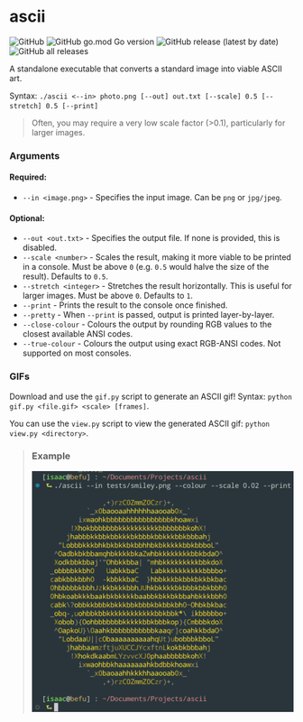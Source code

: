 # ascii

![GitHub](https://img.shields.io/github/license/jibstack64/ascii) ![GitHub go.mod Go version](https://img.shields.io/github/go-mod/go-version/jibstack64/ascii) ![GitHub release (latest by date)](https://img.shields.io/github/v/release/jibstack64/ascii) ![GitHub all releases](https://img.shields.io/github/downloads/jibstack64/ascii/total)

A standalone executable that converts a standard image into viable ASCII art.

Syntax: `./ascii <--in> photo.png [--out] out.txt [--scale] 0.5 [--stretch] 0.5 [--print]`
> Often, you may require a very low scale factor (>0.1), particularly for larger images.

### Arguments

#### Required:
- `--in <image.png>` - Specifies the input image. Can be `png` or  `jpg/jpeg`.
  
#### Optional:
- `--out <out.txt>` - Specifies the output file. If none is provided, this is disabled.
- `--scale <number>` - Scales the result, making it more viable to be printed in a console. Must be above `0` (e.g. `0.5` would halve the size of the result). Defaults to `0.5`.
- `--stretch <integer>` - Stretches the result horizontally. This is useful for larger images. Must be above `0`. Defaults to `1`.
- `--print` - Prints the result to the console once finished.
- `--pretty` - When `--print` is passed, output is printed layer-by-layer.
- `--close-colour` - Colours the output by rounding RGB values to the closest available ANSI codes.
- `--true-colour` - Colours the output using exact RGB-ANSI codes. Not supported on most consoles. 

### GIFs
Download and use the `gif.py` script to generate an ASCII gif! Syntax: `python gif.py <file.gif> <scale> [frames]`.

You can use the `view.py` script to view the generated ASCII gif: `python view.py <directory>`.

> ### Example
> ![image](https://github.com/jibstack64/ascii/raw/master/examples/smiley.png)
